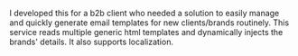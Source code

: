 I developed this for a b2b client who needed a solution to easily manage and quickly generate email templates for new clients/brands routinely.
This service reads multiple generic html templates and dynamically injects the brands' details.
It also supports localization.  
